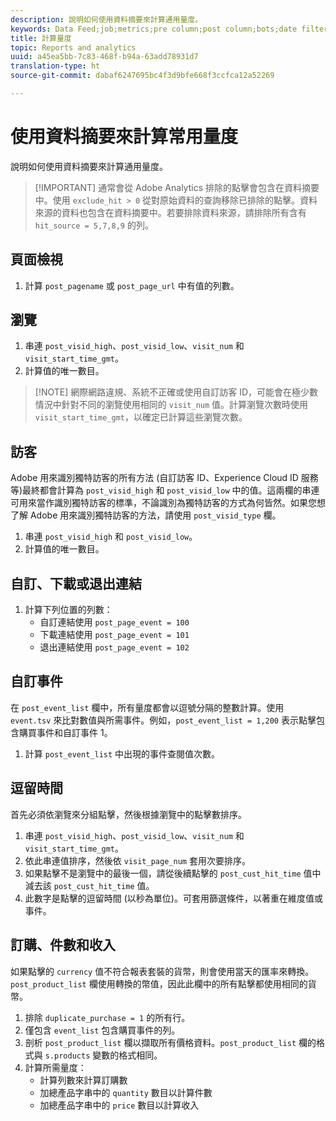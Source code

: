 ```yaml
---
description: 說明如何使用資料摘要來計算通用量度。
keywords: Data Feed;job;metrics;pre column;post column;bots;date filtering;event string;common;formulas
title: 計算量度
topic: Reports and analytics
uuid: a45ea5bb-7c83-468f-b94a-63add78931d7
translation-type: ht
source-git-commit: dabaf6247695bc4f3d9bfe668f3ccfca12a52269

---
```



# 使用資料摘要來計算常用量度

說明如何使用資料摘要來計算通用量度。

>[!IMPORTANT] 通常會從 Adobe Analytics 排除的點擊會包含在資料摘要中。使用 `exclude_hit > 0` 從對原始資料的查詢移除已排除的點擊。資料來源的資料也包含在資料摘要中。若要排除資料來源，請排除所有含有 `hit_source = 5,7,8,9` 的列。

## 頁面檢視

1. 計算 `post_pagename` 或 `post_page_url` 中有值的列數。

## 瀏覽

1. 串連 `post_visid_high`、`post_visid_low`、`visit_num` 和 `visit_start_time_gmt`。
1. 計算值的唯一數目。

>[!NOTE] 網際網路違規、系統不正確或使用自訂訪客 ID，可能會在極少數情況中針對不同的瀏覽使用相同的 `visit_num` 值。計算瀏覽次數時使用 `visit_start_time_gmt`，以確定已計算這些瀏覽次數。

## 訪客

Adobe 用來識別獨特訪客的所有方法 (自訂訪客 ID、Experience Cloud ID 服務等)最終都會計算為 `post_visid_high` 和 `post_visid_low` 中的值。這兩欄的串連可用來當作識別獨特訪客的標準，不論識別為獨特訪客的方式為何皆然。如果您想了解 Adobe 用來識別獨特訪客的方法，請使用 `post_visid_type` 欄。

1. 串連 `post_visid_high` 和 `post_visid_low`。
2. 計算值的唯一數目。

## 自訂、下載或退出連結

1. 計算下列位置的列數：
   * 自訂連結使用 `post_page_event = 100`
   * 下載連結使用 `post_page_event = 101`
   * 退出連結使用 `post_page_event = 102`

## 自訂事件

在 `post_event_list` 欄中，所有量度都會以逗號分隔的整數計算。使用 `event.tsv` 來比對數值與所需事件。例如，`post_event_list = 1,200` 表示點擊包含購買事件和自訂事件 1。

1. 計算 `post_event_list` 中出現的事件查閱值次數。

## 逗留時間

首先必須依瀏覽來分組點擊，然後根據瀏覽中的點擊數排序。

1. 串連 `post_visid_high`、`post_visid_low`、`visit_num` 和 `visit_start_time_gmt`。
2. 依此串連值排序，然後依 `visit_page_num` 套用次要排序。
3. 如果點擊不是瀏覽中的最後一個，請從後續點擊的 `post_cust_hit_time` 值中減去該 `post_cust_hit_time` 值。
4. 此數字是點擊的逗留時間 (以秒為單位)。可套用篩選條件，以著重在維度值或事件。

## 訂購、件數和收入

如果點擊的 `currency` 值不符合報表套裝的貨幣，則會使用當天的匯率來轉換。`post_product_list` 欄使用轉換的幣值，因此此欄中的所有點擊都使用相同的貨幣。

1. 排除 `duplicate_purchase = 1` 的所有行。
2. 僅包含 `event_list` 包含購買事件的列。
3. 剖析 `post_product_list` 欄以擷取所有價格資料。`post_product_list` 欄的格式與 `s.products` 變數的格式相同。
4. 計算所需量度：
   * 計算列數來計算訂購數
   * 加總產品字串中的 `quantity` 數目以計算件數
   * 加總產品字串中的 `price` 數目以計算收入

